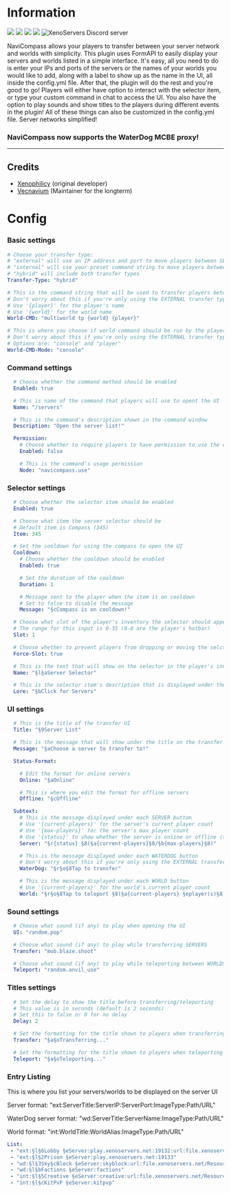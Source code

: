 # Information
[![](https://poggit.pmmp.io/shield.state/NaviCompass)](https://poggit.pmmp.io/p/NaviCompass)
[![](https://poggit.pmmp.io/shield.dl.total/NaviCompass)](https://poggit.pmmp.io/p/NaviCompass)
[![](https://poggit.pmmp.io/shield.dl/NaviCompass)](https://poggit.pmmp.io/p/NaviCompass)
[![](https://poggit.pmmp.io/shield.dl.total/NaviCompass)](https://poggit.pmmp.io/p/NaviCompass)
![XenoServers Discord server](https://img.shields.io/discord/490677165289897995.svg?style=flat-square)

NaviCompass allows your players to transfer between your server network and worlds with simplicity. This plugin uses FormAPI to easily display your servers and worlds listed in a simple interface. It's easy, all you need to do is enter your IPs and ports of the servers or the names of your worlds you would like to add, along with a label to show up as the name in the UI, all inside the config.yml file. After that, the plugin will do the rest and you're good to go! Players will either have option to interact with the selector item, or type your custom command in chat to access the UI. You also have the option to play sounds and show titles to the players during different events in the plugin! All of these things can also be customized in the config.yml file. Server networks simplified! 

### **NaviCompass now supports the WaterDog MCBE proxy!**

***

## Credits
* [Xenophilicy](https://github.com/Xenophilicy/) (original developer)
* [Vecnavium](https://github.com/Vecnavium/) (Maintainer for the longterm)

# Config
### Basic settings
```yaml
# Choose your transfer type:
# "external" will use an IP address and port to move players between SERVERS
# "internal" will use your preset command string to move players between WORLDS
# "hybrid" will include both transfer types
Transfer-Type: "hybrid"

# This is the command string that will be used to transfer players between WORLDS
# Don't worry about this if you're only using the EXTERNAL transfer type
# Use '{player}' for the player's name
# Use '{world}' for the world name
World-CMD: "multiworld tp {world} {player}"

# This is where you choose if world command should be run by the player or the console
# Don't worry about this if you're only using the EXTERNAL transfer type
# Options are: "console" and "player"
World-CMD-Mode: "console"
```

### Command settings
```yaml
  # Choose whether the command method should be enabled
  Enabled: true

  # This is name of the command that players will use to opent the UI
  Name: "/servers"

  # This is the command's description shown in the command window
  Description: "Open the server list!"

  Permission:
    # Choose whether to require players to have permission to use the command
    Enabled: false

    # This is the command's usage permission
    Node: "navicompass.use"
```
### Selector settings
```yaml
  # Choose whether the selector item should be enabled
  Enabled: true

  # Choose what item the server selector should be
  # Default item is Compass (345)
  Item: 345

  # Set the cooldown for using the compass to open the UI
  Cooldown:
    # Choose whether the cooldown should be enabled
    Enabled: true

    # Set the duration of the cooldown
    Duration: 1

    # Message sent to the player when the item is on cooldown
    # Set to false to disable the message
    Message: "§cCompass is on cooldown!"

  # Choose what slot of the player's inventory the selector should appear in
  # The range for this input is 0-35 (0-8 are the player's hotbar)
  Slot: 1

  # Choose whether to prevent players from dropping or moving the selctor to different slots
  Force-Slot: true

  # This is the text that will show on the selector in the player's inventory
  Name: "§l§aServer Selector"

  # This is the selector item's description that is displayed under the name
  Lore: "§bClick for Servers"
```
### UI settings
```yaml
  # This is the title of the transfer UI
  Title: "§9Server List"

  # This is the message that will show under the title on the transfer UI
  Message: "§aChoose a server to transfer to!"

  Status-Format:

    # Edit the format for online servers
    Online: "§aOnline"

    # This is where you edit the format for offline servers
    Offline: "§cOffline"

  Subtext:
    # This is the message displayed under each SERVER button
    # Use '{current-players}' for the server's current player count
    # Use '{max-players}' for the server's max player count
    # Use '{status}' to show whether the server is online or offline (the colors can be customized under Status-Format)
    Server: "§r{status} §8(§a{current-players}§8/§b{max-players}§8)"

    # This is the message displayed under each WATERDOG button
    # Don't worry about this if you're only using the EXTERNAL transfer type
    WaterDog: "§r§o§8Tap to transfer"

    # This is the message displayed under each WORLD button
    # Use '{current-players}' for the world's current player count
    World: "§r§o§8Tap to teleport §8(§a{current-players} §eplayer(s)§8)"
```

### Sound settings
```yaml
  # Choose what sound (if any) to play when opening the UI
  UI: "random.pop"

  # Choose what sound (if any) to play while transferring SERVERS
  Transfer: "mob.blaze.shoot"

  # Choose what sound (if any) to play while teleporting between WORLDS
  Teleport: "random.anvil_use"
```

### Titles settings
```yaml
  # Set the delay to show the title before transferring/teleporting
  # This value is in seconds (default is 2 seconds)
  # Set this to false or 0 for no delay
  Delay: 2

  # Set the formatting for the title shown to players when transferring SERVERS
  Transfer: "§a§oTransferring..."

  # Set the formatting for the title shown to players when teleporting between WORLDS
  Teleport: "§a§oTeleporting..."
```

### Entry Listing
This is where you list your servers/worlds to be displayed on the server UI

Server format: "ext:ServerTitle:ServerIP:ServerPort:ImageType:Path/URL"

WaterDog server format: "wd:ServerTitle:ServerName:ImageType:Path/URL"

World format: "int:WorldTitle:WorldAlias:ImageType:Path/URL"

```yaml
List:
 - "ext:§l§6Lobby §eServer:play.xenoservers.net:19132:url:file.xenoservers.net/Resources/GitHub-Resources/navicompass/lobby.png"
 - "ext:§l§2Prison §eServer:play.xenoservers.net:19133"
 - "wd:§l§3Sky§cBlock §eServer:skyblock:url:file.xenoservers.net/Resources/GitHub-Resources/navicompass/skyblock.png"
 - "wd:§l§bFactions §eServer:factions"
 - "int:§l§5Creative §eServer:creative:url:file.xenoservers.net/Resources/GitHub-Resources/navicompass/creative.png"
 - "int:§l§cKitPvP §eServer:kitpvp"
```
